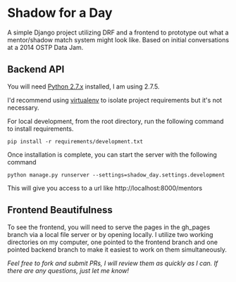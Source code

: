 # Shadow for a Day
A simple Django project utilizing DRF and a frontend to prototype out what a mentor/shadow match system might look like. Based on initial conversations at a 2014 OSTP Data Jam.


## Backend API
You will need [Python 2.7.x](https://www.python.org/) installed, I am using 2.7.5.

I'd recommend using [virtualenv](https://pypi.python.org/pypi/virtualenv) to isolate project requirements but it's not necessary.

For local development, from the root directory, run the following command to install requirements.

    pip install -r requirements/development.txt

Once installation is complete, you can start the server with the following command

    python manage.py runserver --settings=shadow_day.settings.development

This will give you access to a url like http://localhost:8000/mentors


## Frontend Beautifulness
To see the frontend, you will need to serve the pages in the gh_pages branch via a local file server or by opening locally. I utilize two working directories on my computer, one pointed to the frontend branch and one pointed backend branch to make it easiest to work on them simultaneously.

*Feel free to fork and submit PRs, I will review them as quickly as I can. If there are any questions, just let me know!*
